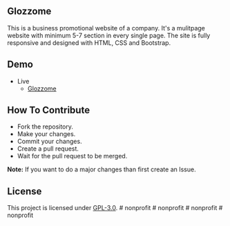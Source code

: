 ## Glozzome
This is a business promotional website of a company. It's a mulitpage website with minimum 5-7 section in every single page. The site is fully responsive and designed with HTML, CSS and Bootstrap. 

## Demo
- Live
    - [Glozzome](https://mrhrifat.github.io/glozzome)

## How To Contribute
- Fork the repository.
- Make your changes.
- Commit your changes.
- Create a pull request.
- Wait for the pull request to be merged.

**Note:** If you want to do a major changes than first create an Issue.

## License
This project is licensed under [GPL-3.0](https://github.com/mrhrifat/glozzome/blob/master/LICENSE.md).
#   n o n p r o f i t  
 #   n o n p r o f i t  
 #   n o n p r o f i t  
 #   n o n p r o f i t  
 